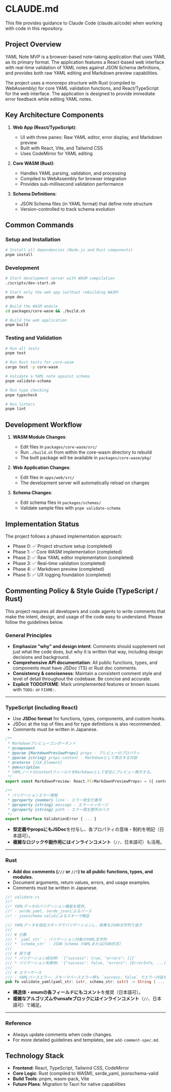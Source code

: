 # CLAUDE.md

This file provides guidance to Claude Code (claude.ai/code) when working with code in this repository.

## Project Overview

YAML Note MVP is a browser-based note-taking application that uses YAML as its primary format. The application features a React-based web interface with real-time validation of YAML notes against JSON Schema definitions, and provides both raw YAML editing and Markdown preview capabilities.

The project uses a monorepo structure with Rust (compiled to WebAssembly) for core YAML validation functions, and React/TypeScript for the web interface. The application is designed to provide immediate error feedback while editing YAML notes.

## Key Architecture Components

1. **Web App (React/TypeScript)**:

   - UI with three panes: Raw YAML editor, error display, and Markdown preview
   - Built with React, Vite, and Tailwind CSS
   - Uses CodeMirror for YAML editing

2. **Core WASM (Rust)**:

   - Handles YAML parsing, validation, and processing
   - Compiled to WebAssembly for browser integration
   - Provides sub-millisecond validation performance

3. **Schema Definitions**:
   - JSON Schema files (in YAML format) that define note structure
   - Version-controlled to track schema evolution

## Common Commands

### Setup and Installation

```bash
# Install all dependencies (Node.js and Rust components)
pnpm install
```

### Development

```bash
# Start development server with WASM compilation
./scripts/dev-start.sh

# Start only the web app (without rebuilding WASM)
pnpm dev

# Build the WASM module
cd packages/core-wasm && ./build.sh

# Build the web application
pnpm build
```

### Testing and Validation

```bash
# Run all tests
pnpm test

# Run Rust tests for core-wasm
cargo test -p core-wasm

# Validate a YAML note against schema
pnpm validate-schema

# Run type checking
pnpm typecheck

# Run linters
pnpm lint
```

## Development Workflow

1. **WASM Module Changes**:

   - Edit files in `packages/core-wasm/src/`
   - Run `./build.sh` from within the core-wasm directory to rebuild
   - The built package will be available in `packages/core-wasm/pkg/`

2. **Web Application Changes**:

   - Edit files in `apps/web/src/`
   - The development server will automatically reload on changes

3. **Schema Changes**:
   - Edit schema files in `packages/schemas/`
   - Validate sample files with `pnpm validate-schema`

## Implementation Status

The project follows a phased implementation approach:

- Phase 0: ✅ Project structure setup (completed)
- Phase 1: ✅ Core WASM implementation (completed)
- Phase 2: ✅ Raw YAML editor implementation (completed)
- Phase 3: ✅ Real-time validation (completed)
- Phase 4: ✅ Markdown preview (completed)
- Phase 5: ✅ UX logging foundation (completed)

## Commenting Policy & Style Guide (TypeScript / Rust)

This project requires all developers and code agents to write comments that make the intent, design, and usage of the code easy to understand. Please follow the guidelines below.

### General Principles

- **Emphasize "why" and design intent**: Comments should supplement not just what the code does, but why it is written that way, including design decisions and background.
- **Comprehensive API documentation**: All public functions, types, and components must have JSDoc (TS) or Rust doc comments.
- **Consistency & conciseness**: Maintain a consistent comment style and level of detail throughout the codebase. Be concise and accurate.
- **Explicit TODO/FIXME**: Mark unimplemented features or known issues with `TODO:` or `FIXME:`.

---

### TypeScript (including React)

- Use **JSDoc format** for functions, types, components, and custom hooks.
- JSDoc at the top of files and for type definitions is also recommended.
- Comments must be written in Japanese.

```typescript
/**
 * Markdownプレビューコンポーネント
 * @component
 * @param {MarkdownPreviewProps} props - プレビューのプロパティ
 * @param {string} props.content - Markdownとして表示する内容
 * @returns {JSX.Element}
 * @description
 * YAMLノートのcontentフィールドをMarkdownとして安全にプレビュー表示する。
 */
export const MarkdownPreview: React.FC<MarkdownPreviewProps> = ({ content }) => { ... }

/**
 * バリデーションエラー情報
 * @property {number} line - エラー発生行番号
 * @property {string} message - エラーメッセージ
 * @property {string} path - エラー発生箇所のパス
 */
export interface ValidationError { ... }
```

- **型定義やpropsにもJSDoc**を付与し、各プロパティの意味・制約を明記（日本語可）。
- **複雑なロジックや副作用にはインラインコメント**（`//`、日本語可）も活用。

---

### Rust

- **Add doc comments (`///` or `//!`) to all public functions, types, and modules.**
- Document arguments, return values, errors, and usage examples.
- Comments must be written in Japanese.

```rust
//! validate.rs
//!
//! YAMLデータのバリデーション機能を提供。
//! - serde_yaml, serde_jsonによるパース
//! - jsonschema-validによるスキーマ検証

/// YAMLデータを指定スキーマでバリデーションし、結果をJSON文字列で返す
///
/// # 引数
/// * `yaml_str` - バリデーション対象のYAML文字列
/// * `schema_str` - JSON Schema（YAMLまたはJSON形式）
///
/// # 戻り値
/// * バリデーション成功時: `{"success": true, "errors": []}`
/// * バリデーション失敗時: `{"success": false, "errors": [ErrorInfo, ...]}`
///
/// # エラーケース
/// - YAMLパースエラー、スキーマパースエラー時も `success: false` でエラー内容を返す
pub fn validate_yaml(yaml_str: &str, schema_str: &str) -> String { ... }
```

- **構造体・enumの各フィールドにもコメント**を推奨（日本語可）。
- **複雑なアルゴリズムやunsafeブロックにはインラインコメント**（`//`、日本語可）で補足。

---

### Reference

- Always update comments when code changes.
- For more detailed guidelines and templates, see `add-comment-spec.md`.

## Technology Stack

- **Frontend**: React, TypeScript, Tailwind CSS, CodeMirror
- **Core Logic**: Rust (compiled to WASM), serde_yaml, jsonschema-valid
- **Build Tools**: pnpm, wasm-pack, Vite
- **Future Plans**: Migration to Tauri for native capabilities
